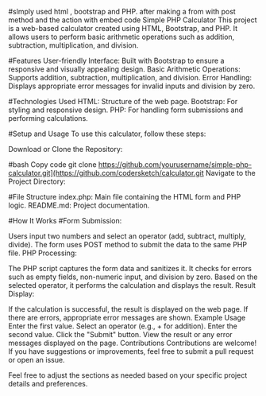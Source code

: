#slmply used html , bootstrap and PHP.
after making a from with post method and the action with embed code
Simple PHP Calculator
This project is a web-based calculator created using HTML, Bootstrap, and PHP. It allows users to perform basic arithmetic operations such as addition, subtraction, multiplication, and division.

#Features
User-friendly Interface: Built with Bootstrap to ensure a responsive and visually appealing design.
Basic Arithmetic Operations: Supports addition, subtraction, multiplication, and division.
Error Handling: Displays appropriate error messages for invalid inputs and division by zero.

#Technologies Used
HTML: Structure of the web page.
Bootstrap: For styling and responsive design.
PHP: For handling form submissions and performing calculations.

#Setup and Usage
To use this calculator, follow these steps:

Download or Clone the Repository:

#bash
Copy code
git clone https://github.com/yourusername/simple-php-calculator.git](https://github.com/codersketch/calculator.git
Navigate to the Project Directory:

#File Structure
index.php: Main file containing the HTML form and PHP logic.
README.md: Project documentation.

#How It Works
#Form Submission:

Users input two numbers and select an operator (add, subtract, multiply, divide).
The form uses POST method to submit the data to the same PHP file.
PHP Processing:

The PHP script captures the form data and sanitizes it.
It checks for errors such as empty fields, non-numeric input, and division by zero.
Based on the selected operator, it performs the calculation and displays the result.
Result Display:

If the calculation is successful, the result is displayed on the web page.
If there are errors, appropriate error messages are shown.
Example Usage
Enter the first value.
Select an operator (e.g., + for addition).
Enter the second value.
Click the "Submit" button.
View the result or any error messages displayed on the page.
Contributions
Contributions are welcome! If you have suggestions or improvements, feel free to submit a pull request or open an issue.

Feel free to adjust the sections as needed based on your specific project details and preferences.
